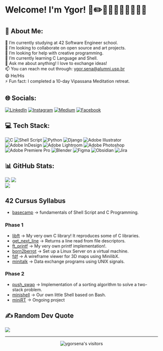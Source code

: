 # Welcome! I'm Ygor! 📐✏️👷🏻📸👨🏻‍💻️✍🏻
## 💫 About Me:

🔭 I’m currently studying at 42 Software Engineer school.<br>
👯 I’m looking to collaborate on open source and art projects.<br>
🤝 I’m looking for help with creative programming.<br>
🌱 I’m currently learning C Language and Shell.<br>
💬 Ask me about anything! I love to exchange ideas!<br>
📫 You can reach me out through: ygor.sena@alumni.usp.br<br>
😄 He/His<br>
⚡ Fun fact: I completed a 10-day Vipassana Meditation retreat.

## 🌐 Socials:
[![LinkedIn](https://img.shields.io/badge/LinkedIn-%230077B5.svg?style=for-the-badge&logo=linkedin&logoColor=white)](https://linkedin.com/in/ygor-sena) [![Instagram](https://img.shields.io/badge/Instagram-E4405F?style=for-the-badge&logo=instagram&logoColor=white)](https://instagram.com/ygorgsena) [![Medium](https://img.shields.io/badge/Medium-12100E?style=for-the-badge&logo=medium&logoColor=white)](https://medium.com/@ygorgsena) [![Facebook](https://img.shields.io/badge/Facebook-1877F2?style=for-the-badge&logo=facebook&logoColor=white)](https://facebook.com/ygor.goes.378)

## 💻 Tech Stack:
![C](https://img.shields.io/badge/C-00599C?style=for-the-badge&logo=c&logoColor=white) ![Shell Script](https://img.shields.io/badge/Shell_Script-121011?style=for-the-badge&logo=gnu-bash&logoColor=white) ![Python](https://img.shields.io/badge/Python-FFD43B?style=for-the-badge&logo=python&logoColor=blue) ![Django](https://img.shields.io/badge/Django-092E20?style=for-the-badge&logo=django&logoColor=green) ![Adobe Illustrator](https://img.shields.io/badge/Adobe%20Illustrator-FF9A00?style=for-the-badge&logo=adobe%20illustrator&logoColor=white) ![Adobe InDesign](https://img.shields.io/badge/Adobe%20InDesign-FF3366?style=for-the-badge&logo=Adobe%20InDesign&logoColor=white) ![Adobe Lightroom](https://img.shields.io/badge/Adobe%20Lightroom-31A8FF?style=for-the-badge&logo=Adobe%20Lightroom&logoColor=white) ![Adobe Photoshop](https://img.shields.io/badge/Adobe%20Photoshop-31A8FF?style=for-the-badge&logo=Adobe%20Photoshop&logoColor=white) ![Adobe Premiere Pro](https://img.shields.io/badge/Adobe%20Premiere%20Pro-9999FF?style=for-the-badge&logo=Adobe%20Premiere%20Pro&logoColor=white) ![Blender](https://img.shields.io/badge/blender-%23F5792A.svg?style=for-the-badge&logo=blender&logoColor=white) ![Figma](https://img.shields.io/badge/Figma-F24E1E?style=for-the-badge&logo=figma&logoColor=white) ![Obsidian](https://img.shields.io/badge/Obsidian-483699?style=for-the-badge&logo=Obsidian&logoColor=white) ![Jira](https://img.shields.io/badge/Jira-0052CC?style=for-the-badge&logo=Jira&logoColor=white)

## 📊 GitHub Stats:
[![](https://github-readme-stats.vercel.app/api?username=ygor-sena&count_private=true&show_icons=true&hide=issues&hide_border=true&theme=tokyonight)](https://github.com/ygor-sena?tab=repositories)
![](https://github-readme-streak-stats.herokuapp.com/?user=ygor-sena&theme=tokyonight&hide_border=true)<br/>
[![](https://github-readme-stats.vercel.app/api/top-langs/?username=ygor-sena&layout=compact&hide_border=true&theme=tokyonight)](https://github.com/ygor-sena?tab=repositories)


## 42 Cursus Syllabus

- [basecamp](https://github.com/ygor-sena/42sp-piscine) → fundamentals of Shell Script and C Programming.

### Phase 1

- [libft](https://github.com/ygor-sena/42cursus-libft) → My very own C library! It reproduces some of C libraries.
- [get_next_line](https://github.com/ygor-sena/42cursus-get-next-line) → Returns a line read from file descriptors.
- [ft_printf](https://github.com/ygor-sena/42cursus-ft-printf) → My very own printf implementation!.
- [born2berrot](https://github.com/ygor-sena/42cursus-born2beroot) → Set up a Linux Server on a virtual machine.
- [fdf](https://github.com/ygor-sena/42cursus-FdF) → A wireframe viewer for 3D maps using MinilibX.
- [minitalk](https://github.com/ygor-sena/42cursus-minitalk) → Data exchange programs using UNIX signals.

### Phase 2

- [push_swap](https://github.com/ygor-sena/42cursus-push-swap) → Implementation of a sorting algorithm to solve a two-stack problem.
- [minishell](https://github.com/ygor-sena/42cursus-minishell) → Our own little Shell based on Bash.
- [miniRT](https://github.com/ygor-sena/42-cursus-miniRT) → Ongoing project

## ✍️ Random Dev Quote
![](https://quotes-github-readme.vercel.app/api?type=vertical&theme=tokyonight)

---
<p align="center">
    <img alt="ygorsena's visitors" src="https://komarev.com/ghpvc/?username=ygorsena&color=blue&style=for-the-badge&label=visitors" />	
</p>

<!-- Proudly created with GPRM ( https://gprm.itsvg.in ) -->
